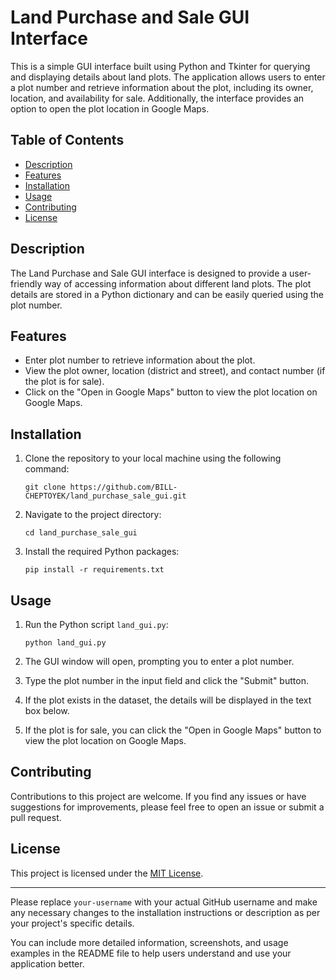 # Land Purchase and Sale GUI Interface

This is a simple GUI interface built using Python and Tkinter for querying and displaying details about land plots. The application allows users to enter a plot number and retrieve information about the plot, including its owner, location, and availability for sale. Additionally, the interface provides an option to open the plot location in Google Maps.

## Table of Contents
- [Description](#description)
- [Features](#features)
- [Installation](#installation)
- [Usage](#usage)
- [Contributing](#contributing)
- [License](#license)

## Description

The Land Purchase and Sale GUI interface is designed to provide a user-friendly way of accessing information about different land plots. The plot details are stored in a Python dictionary and can be easily queried using the plot number.

## Features

- Enter plot number to retrieve information about the plot.
- View the plot owner, location (district and street), and contact number (if the plot is for sale).
- Click on the "Open in Google Maps" button to view the plot location on Google Maps.

## Installation

1. Clone the repository to your local machine using the following command:

   ```
   git clone https://github.com/BILL-CHEPTOYEK/land_purchase_sale_gui.git
   ```

2. Navigate to the project directory:

   ```
   cd land_purchase_sale_gui
   ```

3. Install the required Python packages:

   ```
   pip install -r requirements.txt
   ```

## Usage

1. Run the Python script `land_gui.py`:

   ```
   python land_gui.py
   ```

2. The GUI window will open, prompting you to enter a plot number.

3. Type the plot number in the input field and click the "Submit" button.

4. If the plot exists in the dataset, the details will be displayed in the text box below.

5. If the plot is for sale, you can click the "Open in Google Maps" button to view the plot location on Google Maps.

## Contributing

Contributions to this project are welcome. If you find any issues or have suggestions for improvements, please feel free to open an issue or submit a pull request.

## License

This project is licensed under the [MIT License](LICENSE).

---

Please replace `your-username` with your actual GitHub username and make any necessary changes to the installation instructions or description as per your project's specific details.

You can include more detailed information, screenshots, and usage examples in the README file to help users understand and use your application better.

